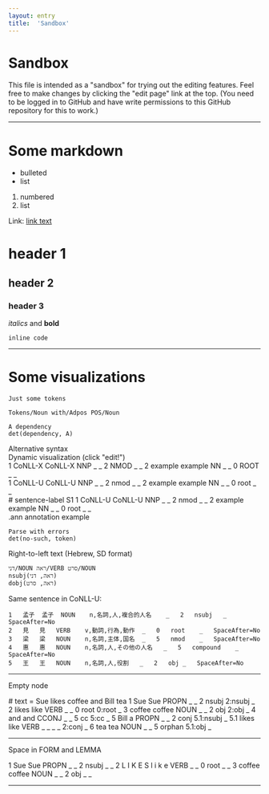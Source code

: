 ```yaml
---
layout: entry
title:  'Sandbox'
---
```


# Sandbox

This file is intended as a "sandbox" for trying out the editing
features. Feel free to make changes by clicking the "edit page" link
at the top. (You need to be logged in to GitHub and have write
permissions to this GitHub repository for this to work.)

----------

# Some markdown

* bulleted
* list

1. numbered
2. list

Link: [link text](http://www.example.com)

# header 1

## header 2

### header 3

*italics* and **bold**

`inline code`

----------

# Some visualizations

~~~ sdparse
Just some tokens
~~~

~~~ sdparse
Tokens/Noun with/Adpos POS/Noun
~~~

~~~ sdparse
A dependency
det(dependency, A)
~~~

<div class="sd-parse">
Alternative syntax
</div>

<div class="sd-parse" tabs="yes">
Dynamic visualization (click "edit!")
</div>

<div class="conllx-parse" tabs="yes">
1   CoNLL-X   CoNLL-X   NNP   _    _    2    NMOD    _    _
2   example   example   NN    _    _    0    ROOT    _    _
</div>

<div class="conllu-parse" tabs="yes">
1   CoNLL-U   CoNLL-U   NNP   _    _    2    nmod    _    _
2   example   example   NN    _    _    0    root    _    _
</div>

<div class="conllu-parse" tabs="yes">
# sentence-label S1
1   CoNLL-U   CoNLL-U   NNP   _    _    2    nmod    _    _
2   example   example   NN    _    _    0    root    _    _
</div>

<div class="ann-annotation" tabs="yes">
.ann annotation example
</div>

~~~ sdparse
Parse with errors
det(no-such, token)
~~~

Right-to-left text (Hebrew, SD format)

~~~ sdparse
דני/NOUN ראה/VERB סרט/NOUN
nsubj(ראה, דני)
dobj(ראה, סרט)
~~~

Same sentence in CoNLL-U:

~~~ conllu
1	孟子	孟子	NOUN	n,名詞,人,複合的人名	_	2	nsubj	_	SpaceAfter=No
2	見	見	VERB	v,動詞,行為,動作	_	0	root	_	SpaceAfter=No
3	梁	梁	NOUN	n,名詞,主体,国名	_	5	nmod	_	SpaceAfter=No
4	惠	惠	NOUN	n,名詞,人,その他の人名	_	5	compound	_	SpaceAfter=No
5	王	王	NOUN	n,名詞,人,役割	_	2	obj	_	SpaceAfter=No
~~~

----------

Empty node

<div class="conllu-parse" tabs="yes">
# text = Sue likes coffee and Bill tea
1       Sue     Sue     PROPN   _       _       2       nsubj   2:nsubj _
2       likes   like    VERB    _       _       0       root    0:root  _
3       coffee  coffee  NOUN    _       _       2       obj     2:obj   _
4       and     and     CCONJ   _       _       5       cc      5:cc    _
5       Bill    a       PROPN   _       _       2       conj    5.1:nsubj       _
5.1     likes   like    VERB    _       _       _       _       2:conj  _
6       tea     tea     NOUN    _       _       5       orphan  5.1:obj _
</div>

----------

Space in FORM and LEMMA

<div class="conllu-parse" tabs="yes">
1	Sue	Sue	PROPN	_	_	2	nsubj	_	_
2	L I K E S	l i k e	VERB	_	_	0	root	_	_
3	coffee	coffee	NOUN	_	_	2	obj	_	_

</div>

----------
